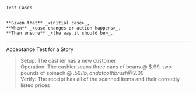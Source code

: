     Test Cases
    --------

    **Given that** _<initial case>_,
    **When** _<case changes or action happens>_,
    **Then ensure** _<the way it should be>_.
    
    
---

Acceptance Test for a Story
> Setup: The cashier has a new customer  
> Operation: The cashier scans three cans of beans @
> $.99, two pounds of spinach @ $.59/lb, and a
> toothbrush @$2.00  
> Verify: The receipt has all of the scanned items and
> their correctly listed prices